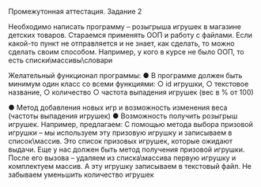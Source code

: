 Промежутонная аттестация. Задание 2

Необходимо написать программу – розыгрыша игрушек в магазине детских товаров. Стараемся применять ООП и работу с файлами. Если какой-то пункт не отправляется и не знает, как сделать, то можно сделать своим способом. Например, у кого в курсе не было ООП, то есть списки\массивы\словари

Желательный функционал программы: ● В программе должен быть минимум один класс со всеми функциями: ○ id игрушки, ○ текстовое название, ○ количество ○ частота выпадения игрушек (вес в % от 100)

● Метод добавления новых игр и возможность изменения веса (частоты выпадения игрушек) ● Возможность получить розыгрыш игрушек. Например, предлагаем: С помощью метода выбора призовой игрушки – мы используем эту призовую игрушку и записываем в список\массив. Это список призовых игрушек, которые ожидают выдачи. Еще у нас должен быть метод получения призовой игрушки. После его вызова – удаляем из списка\массива первую игрушку и комплектуем массив. А эту игрушку записываем в текстовый файл. Не забываем уменьшить количество игрушек